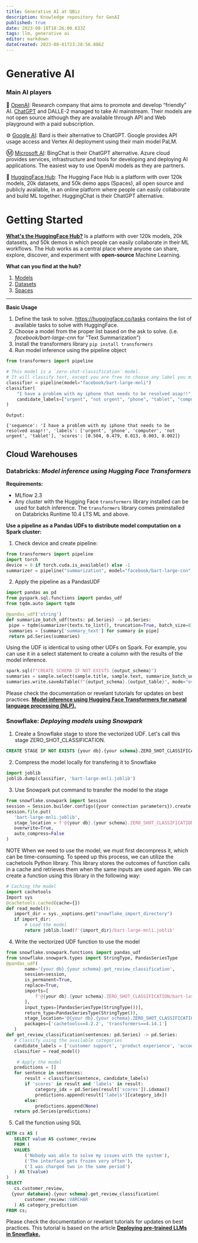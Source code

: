 ```yaml
---
title: Generative AI at QBiz
description: Knowledge repository for GenAI
published: true
date: 2023-08-18T18:26:00.633Z
tags: llm, generative ai
editor: markdown
dateCreated: 2023-08-01T23:28:56.886Z
---
```


# Generative AI


### Main AI players
🤖 [OpenAI](https://openai.com): Research company that aims to promote and develop “friendly” AI. [ChatGPT](https://chat.openai.com) and DALLE-2 managed to take AI mainstream. Their models are not open source although they are available through API and Web playground with a paid subscription. 

⚙️ [Google AI](https://ai.google/discover/generativeai): Bard is their alternative to ChatGPT. Google provides API usage access and Vertex AI deployment using their main model PaLM. 

Ⓜ️ [Microsoft AI](https://www.microsoft.com/es-mx/ai/ai-platform): BingChat is their ChatGPT alternative. Azure cloud provides services, infrastructure and tools for developing and deploying AI applications. The easiest way to use OpenAI models as they are partners. 

🤗 [HuggingFace Hub](https://huggingface.co/docs/hub/index): The Hugging Face Hub is a platform with over 120k models, 20k datasets, and 50k demo apps (Spaces), all open source and publicly available, in an online platform where people can easily collaborate and build ML together. HuggingChat is their ChatGPT alternative.


# Getting Started
[**What's the HuggingFace Hub?**](https://huggingface.co/docs/hub/index)
Is a platform with over 120k models, 20k datasets, and 50k demos in which people can easily collaborate in their ML workflows. The Hub works as a central place where anyone can share, explore, discover, and experiment with **open-source** Machine Learning.

**What can you find at the hub?**
1. [Models](https://huggingface.co/models)
2. [Datasets](https://huggingface.co/datasets)
3. [Spaces](https://huggingface.co/spaces)

---
**Basic Usage**
1. Define the task to solve. https://huggingface.co/tasks contains the list of available tasks to solve with HuggingFace.
2. Choose a model from the proper list based on the ask to solve. (i.e. *facebook/bart-large-cnn* for "Text Summarization")
3. Install the transformers library `pip install transformers` 
4. Run model inference using the pipeline object
```python
from transformers import pipeline

# This model is a `zero-shot-classification` model.
# It will classify text, except you are free to choose any label you might imagine
classifier = pipeline(model="facebook/bart-large-mnli")
classifier(
    "I have a problem with my iphone that needs to be resolved asap!!",
    candidate_labels=["urgent", "not urgent", "phone", "tablet", "computer"],
)
```
`Output:`

```
{'sequence': 'I have a problem with my iphone that needs to be resolved asap!!', 'labels': ['urgent', 'phone', 'computer', 'not urgent', 'tablet'], 'scores': [0.504, 0.479, 0.013, 0.003, 0.002]}
```

## Cloud Warehouses
### Databricks: *Model inference using Hugging Face Transformers*

**Requirements:**
- MLflow 2.3
- Any cluster with the Hugging Face `transformers` library installed can be used for batch inference. The `transformers` library comes preinstalled on Databricks Runtime 10.4 LTS ML and above.

**Use a pipeline as a Pandas UDFs to distribute model computation on a Spark cluster:**
1. Check device and create pipeline:
```python
from transformers import pipeline
import torch
device = 0 if torch.cuda.is_available() else -1
summarizer = pipeline("summarization", model="facebook/bart-large-cnn", device=device)
```

2. Apply the pipeline as a PandasUDF
 ```python
import pandas as pd
from pyspark.sql.functions import pandas_udf
from tqdm.auto import tqdm

@pandas_udf('string')
def summarize_batch_udf(texts: pd.Series) -> pd.Series:
  pipe = tqdm(summarizer(texts.to_list(), truncation=True, batch_size=8), total=len(texts), miniters=10)
  summaries = [summary['summary_text'] for summary in pipe]
  return pd.Series(summaries)
  ```
Using the UDF is identical to using other UDFs on Spark. For example, you can use it in a select statement to create a column with the results of the model inference.
 ```python
spark.sql(f"CREATE SCHEMA IF NOT EXISTS {output_schema}")
summaries = sample.select(sample.title, sample.text, summarize_batch_udf(sample.text).alias("summary"))
summaries.write.saveAsTable(f"{output_schema}.{output_table}", mode="overwrite")
 ```
Please check the documentation or revelant tutorials for updates on best practices. [**Model inference using Hugging Face Transformers for natural language processing (NLP).**](https://docs.databricks.com/en/machine-learning/train-model/huggingface/model-inference-nlp.html)


### Snowflake: *Deploying models using Snowpark* 
1. Create a Snowflake stage to store the vectorized UDF. Let's call this stage ZERO_SHOT_CLASSIFICATION.
```sql
CREATE STAGE IF NOT EXISTS {your db}.{your schema}.ZERO_SHOT_CLASSIFICATION;
```
2. Compress the model locally for transfering it to Snowflake
```python
import joblib
joblib.dump(classifier, 'bart-large-mnli.joblib')
```
3. Use Snowpark put command to transfer the model to the stage
```python
from snowflake.snowpark import Session
session = Session.builder.configs({your connection parameters}).create()
session.file.put(
   'bart-large-mnli.joblib',
   stage_location = f'@{your db}.{your schema}.ZERO_SHOT_CLASSIFICATION',
   overwrite=True,
   auto_compress=False
)
```
NOTE
When we need to use the model, we must first decompress it, which can be time-consuming. To speed up this process, we can utilize the cachetools Python library. This library stores the outcomes of function calls in a cache and retrieves them when the same inputs are used again. We can create a function using this library in the following way:

```python
# Caching the model
import cachetools
Import sys
@cachetools.cached(cache={})
def read_model():
   import_dir = sys._xoptions.get("snowflake_import_directory")
   if import_dir:
       # Load the model
       return joblib.load(f'{import_dir}/bart-large-mnli.joblib'
```
4. Write the vectorized UDF function to use the model
```python
from snowflake.snowpark.functions import pandas_udf
from snowflake.snowpark.types import StringType, PandasSeriesType
@pandas_udf(  
       name='{your db}.{your schema}.get_review_classification',
       session=session,
       is_permanent=True,
       replace=True,
       imports=[
           f'@{your db}.{your schema}.ZERO_SHOT_CLASSIFICATION/bart-large-mnli.joblib'
       ],
       input_types=[PandasSeriesType(StringType())],
       return_type=PandasSeriesType(StringType()),
       stage_location='@{your db}.{your schema}.ZERO_SHOT_CLASSIFICATION',
       packages=['cachetools==4.2.2', 'transformers==4.14.1']
   )
def get_review_classification(sentences: pd.Series) -> pd.Series:
   # Classify using the available categories
   candidate_labels = ['customer support', 'product experience', 'account issues']
   classifier = read_model()

    # Apply the model
   predictions = []
   for sentence in sentences:
       result = classifier(sentence, candidate_labels)
       if 'scores' in result and 'labels' in result:
           category_idx = pd.Series(result['scores']).idxmax()
           predictions.append(result['labels'][category_idx])
       else:
           predictions.append(None)
   return pd.Series(predictions)
```
5. Call the function using SQL
```sql
WITH cs AS (
   SELECT value AS customer_review
   FROM (
   VALUES
       ('Nobody was able to solve my issues with the system'),
       ('The interface gets frozen very often'),
       ('I was charged two in the same period')
   ) AS t(value)
)
SELECT
   cs.customer_review,
  {your database}.{your schema}.get_review_classification(
       customer_review::VARCHAR
   ) AS category_prediction
FROM cs;
```

Please check the documentation or revelant tutorials for updates on best practices. This tutorial is based on the article [**Deploying pre-trained LLMs in Snowflake.**](https://medium.com/snowflake/deploying-pre-trained-llms-in-snowflake-75a0d07ef03d)


